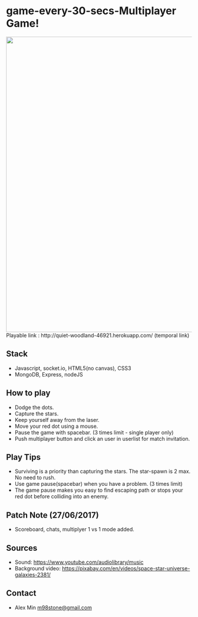 
# game-every-30-secs-Multiplayer Game!
<img src="http://i.imgur.com/8sGfNVK.png" width="800px" />
Playable link : http://quiet-woodland-46921.herokuapp.com/ (temporal link)

## Stack
* Javascript, socket.io, HTML5(no canvas), CSS3
* MongoDB, Express, nodeJS

## How to play
* Dodge the dots.
* Capture the stars.
* Keep yourself away from the laser.
* Move your red dot using a mouse.
* Pause the game with spacebar. (3 times limit - single player only)
* Push multiplayer button and click an user in userlist for match invitation.

## Play Tips
* Surviving is a priority than capturing the stars. The star-spawn is 2 max. No need to rush.
* Use game pause(spacebar) when you have a problem. (3 times limit)
* The game pause makes you easy to find escaping path or stops your red dot before colliding into an enemy.

## Patch Note (27/06/2017)
* Scoreboard, chats, multiplyer 1 vs 1 mode added.

## Sources
* Sound: https://www.youtube.com/audiolibrary/music
* Background video: https://pixabay.com/en/videos/space-star-universe-galaxies-2381/


## Contact
* Alex Min m98stone@gmail.com
